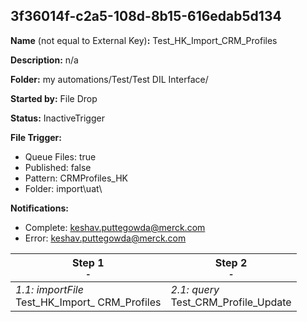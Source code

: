## 3f36014f-c2a5-108d-8b15-616edab5d134

**Name** (not equal to External Key)**:** Test_HK_Import_CRM_Profiles

**Description:** n/a

**Folder:** my automations/Test/Test DIL Interface/

**Started by:** File Drop

**Status:** InactiveTrigger

**File Trigger:**

* Queue Files: true
* Published: false
* Pattern: CRMProfiles_HK
* Folder:  import\uat\

**Notifications:**

* Complete: keshav.puttegowda@merck.com
* Error: keshav.puttegowda@merck.com

| Step 1<br>_<small>-</small>_ | Step 2<br>_<small>-</small>_ |
| --- | --- |
| _1.1: importFile_<br>Test_HK_Import_ CRM_Profiles | _2.1: query_<br>Test_CRM_Profile_Update |
